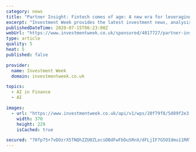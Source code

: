 ```yaml
---
category: news
title: "Partner Insight: Fintech comes of age: A new era for leveraging technology and disrupting financial services"
excerpt: "Investment Week provides the latest investment news, analysis and opinion for wealth managers and the UK funds industry"
publishedDateTime: 2020-07-15T06:23:00Z
webUrl: "https://www.investmentweek.co.uk/sponsored/4017727/partner-insight-fintech-comes-age-era-leveraging-technology-disrupting-financial-services"
type: article
quality: 5
heat: 5
published: false

provider:
  name: Investment Week
  domain: investmentweek.co.uk

topics:
  - AI in Finance
  - AI

images:
  - url: "https://www.investmentweek.co.uk/api/v1/wps/20f79f8/5d89f2e3-8acd-4dfd-bf83-e5af22bbbaa9/4/Bruce-370x229.jpg"
    width: 370
    height: 229
    isCached: true

secured: "70fp75+7vDOzrX5TNQhZZU0ZLocsDBdFwFbDuSRnX/dFLjIF7G5OIdmu11RRTgANGHaGRd0CPCRK7R2JQaTAa/HyNjnxNCLrL/VH0iFqNqY04bWPucITjAqrzh29/P/lNW/MEjfV7ryrkmJKe7h+NrOUJodyMyxI7JO+OlrKZb1beAUQzJHR+kqeY6czKCGevzHEISjNsLhsf7CVB9j315haiNMbf608m18BebJJdViamsgJPDy0uBue0+E62O0EjucKShlMn5/xBT/ah408PSEMK+3RaYyWnSyq3R7wPr8ArMhcXKt5N6y+keunyKCHSTERCR/fkkOSZDdThmTD8Q==;9OxcbaGo0RDqFBrZzscsQQ=="
---
```


